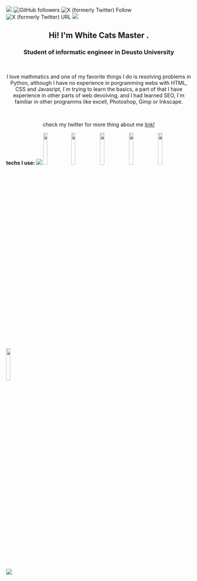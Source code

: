<img src="https://static.wikia.nocookie.net/adventuretimesuperfans/images/b/b0/Images-795.jpg/revision/latest/scale-to-width-down/250?cb=20121108054537"> 
<img alt="GitHub followers" src="https://img.shields.io/github/followers/WhiteCatMaster">
<img alt="X (formerly Twitter) Follow" src="https://img.shields.io/twitter/follow/WhiteCat1871925">
<img alt="X (formerly Twitter) URL" src="https://img.shields.io/twitter/url?url=https%3A%2F%2Ftwitter.com%2FWhiteCat1871925">



<img src="https://user-images.githubusercontent.com/73097560/115834477-dbab4500-a447-11eb-908a-139a6edaec5c.gif"> 





<h2 align=center>Hi! I'm White Cats Master .</h2>
<h3 align=center>Student of informatic engineer in Deusto University</h3>
<br>
<p align="center">I love mathmatics and one of my favorite things I do is resolving problems in Python, although I have no experience in porgramming webs with HTML, CSS and Javasript, I`m trying to learn the basics, a part of that I have experience in other parts of web devolving, and I had learned SEO, I`m familiar in other programms like excell, Photoshop, Gimp or Inkscape.</p>
<br>
<p align="center">check my twitter for more thing about me <a href="https://twitter.com/WhiteCat1871925" rel="noopener noreferrer" target="_blank">link!</a></p>


 <b> techs I use:
 <img src="https://user-images.githubusercontent.com/73097560/115834477-dbab4500-a447-11eb-908a-139a6edaec5c.gif">
<code><img width="15%" src="https://www.vectorlogo.zone/logos/python/python-ar21.svg"></code><code><img width="15%" src="https://www.vectorlogo.zone/logos/java/java-ar21.svg"></code> <code><img width="15%" src="https://www.vectorlogo.zone/logos/linux/linux-ar21.svg"></code> <code><img width="15%" src="https://www.vectorlogo.zone/logos/inkscape/inkscape-ar21.svg"></code> <code><img width="15%" src="https://www.vectorlogo.zone/logos/javascript/javascript-ar21.svg"></code> <code><img width="15%" src="https://www.vectorlogo.zone/logos/github/github-ar21.svg"></code> 
<br />


<img src="https://user-images.githubusercontent.com/73097560/115834477-dbab4500-a447-11eb-908a-139a6edaec5c.gif"> 
  <br>
</p>

